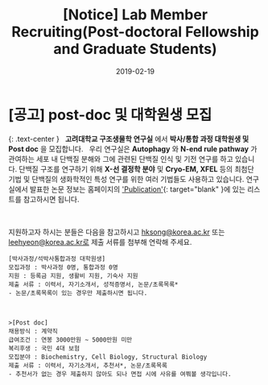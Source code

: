 ﻿---
layout: post
title: "[Notice] Lab Member Recruiting(Post-doctoral Fellowship and Graduate Students)"
date: 2019-02-19
excerpt: "[Notice] Lab Member Recruiting"
comments: true
---
# [공고] post-doc 및 대학원생 모집
{: .text-center }
&nbsp;
__고려대학교 구조생물학 연구실__ 에서 __박사/통합 과정 대학원생 및 Post doc__ 을 모집합니다.
&nbsp;
우리 연구실은 __Autophagy__ 와 __N-end rule pathway__ 가 관여하는 세포 내 단백질 분해와 그에 관련된 단백질 인식 및 기전 연구를 하고 있습니다. 단백질 구조를 연구하기 위해 __X-선 결정학 분야__ 및 __Cryo-EM, XFEL__ 등의 최첨단 기법 및 단백질의 생화학적인 특성 연구를 위한 여러 기법들도 사용하고 있습니다. 연구실에서 발표한 논문 정보는 홈페이지의 ['Publication'](http://www.example.com/){: target="blank" }에 있는 리스트를 참고하시면 됩니다.

&nbsp;

지원하고자 하시는 분들은 다음을 참고하시고 hksong@korea.ac.kr 또는 leehyeon@korea.ac.kr로 제출 서류를 첨부해 연락해 주세요. 

~~~
[박사과정/석박사통합과정 대학원생]
모집과정 : 박사과정 0명, 통합과정 0명
지원 : 등록금 지원, 생활비 지원, 기숙사 지원
제출 서류 : 이력서, 자기소개서, 성적증명서, 논문/초록목록*
- 논문/초록목록이 있는 경우만 제출하시면 됩니다.
~~~
&nbsp;
~~~
>[Post doc]
채용방식 : 계약직
급여조건 : 연봉 3000만원 ~ 5000만원 미만
복리후생 : 국민 4대 보험
모집분야 : Biochemistry, Cell Biology, Structural Biology
제출 서류 : 이력서, 자기소개서, 추천서*, 논문/초록목록
- 추천서가 없는 경우 제출하지 않아도 되나 면접 시에 사유를 여쭤볼 생각입니다.
~~~
